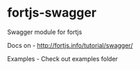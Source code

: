 # fortjs-swagger
Swagger module for fortjs

Docs on - http://fortjs.info/tutorial/swagger/

Examples - Check out examples folder
